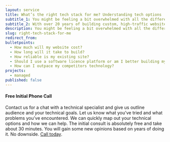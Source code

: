 ```yaml
---
layout: service
title: What’s the right tech stack for me? Understanding tech options
subtitle_1: You might be feeling a bit overwhelmed with all the different technologies and approaches available. What’s the best way to evaluate the right path for your idea or product?\n Give us your quick pitch, explain the problem you’re solving. And we’ll quickly map out how we think you should approach the technical side of things. Gotchas, options and technology stacks.
subtitle_2: With over 20 years of building custom, high-traffic websites we can help you evaluate your options. Call today for a no-obligation chat with one of our experienced technical developers and technical project managers. We can help you quickly gain insight into your next step.
description: You might be feeling a bit overwhelmed with all the different technologies and approaches available. What’s the best way to evaluate the right path for your idea or product?
slug: right-tech-stack-for-me
redirect_from:
bulletpoints:
  - How much will my website cost?
  - How long will it take to build?
  - How reliable is my existing site?
  - Should I use a software licence platform or am I better building my own custom website?
  - How can I outpace my competitors technology?
projects:
  - managed
published: false
---
```


#### Free Initial Phone Call

Contact us for a chat with a technical specialist and give us outline audience and your technical goals. Let us know what you’ve tried and what problems you’ve encountered. We can quickly map out your technical options and how we can help. The initial consult is absolutely free and take about 30 minutes. You will gain some new opinions based on years of doing it. No
downside. [Call today](tel:+61292678300).
